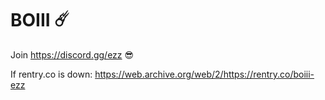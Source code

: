 # BOIII ☄️

Join https://discord.gg/ezz 😎

If rentry.co is down:
https://web.archive.org/web/2/https://rentry.co/boiii-ezz

